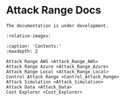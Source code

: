# Attack Range Docs

```{warning}
The documentation is under development.
```

```{include} ../../README.md
:relative-images:
```

```{toctree}
:caption: 'Contents:'
:maxdepth: 2

Attack Range AWS <Attack_Range_AWS>
Attack Range Azure <Attack_Range_Azure>
Attack Range Local <Attack_Range_Local>
Control Attack Range <Control_Attack_Range>
Attack Simulation <Attack_Simulation>
Attack Data <Attack_Data>
Cost Explorer <Cost_Explorer>

```